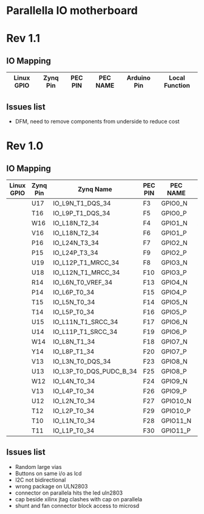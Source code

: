 # Parallella IO motherboard

# Rev 1.1

## IO Mapping

| Linux GPIO | Zynq Pin | PEC PIN | PEC NAME | Arduino Pin | Local Function |
| ---------- | -------- | ------- | -------- | ----------- | -------------- |

## Issues list
- DFM, need to remove components from underside to reduce cost

# Rev 1.0
## IO Mapping
| Linux GPIO | Zynq Pin | Zynq Name | PEC PIN | PEC NAME | Arduino Pin | Local Function |
| ---- | ---- | ---- | ---- | ---- | ---- | ---- |
| | U17 | IO_L9N_T1_DQS_34             | F3 | GPIO0_N | D0/RX | LED0 |
| | T16 | IO_L9P_T1_DQS_34             | F5 | GPIO0_P | D1/TX | LED1 |
| | W16 | IO_L18N_T2_34                | F4 | GPIO1_N | A0 | LCD_D0 |
| | V16 | IO_L18N_T2_34                | F6 | GPIO1_P | A1 | LCD_D1 |
| | P16 | IO_L24N_T3_34                    | F7 | GPIO2_N | D2 | LED 2 |
| | P15 | IO_L24P_T3_34                    | F9 | GPIO2_P | D3 | LED 3 |
| | U19 | IO_L12P_T1_MRCC_34               | F8 | GPIO3_N | A2 | LCD_D2 |
| | U18 | IO_L12N_T1_MRCC_34               | F10 | GPIO3_P | A3 | LCD_D3 |
| | R14 | IO_L6N_T0_VREF_34                | F13 | GPIO4_N | D4 | LED 4 |
| | P14 | IO_L6P_T0_34                     | F15 | GPIO4_P | D5 | LED 5 |
| | T15 | IO_L5N_T0_34                     | F14 | GPIO5_N | A4 | LCD_D4 |
| | T14 | IO_L5P_T0_34                       | F16 | GPIO5_P | A5 | LCD_D5 |
| | U15 | IO_L11N_T1_SRCC_34             | F17 | GPIO6_N | D6 | LED 6 |
| | U14 | IO_L11P_T1_SRCC_34             | F19 | GPIO6_P | D7 | LED 7 |
| | W14 | IO_L8N_T1_34                   | F18 | GPIO7_N | - | LCD_D6 |
| | Y14 | IO_L8P_T1_34                   | F20 | GPIO7_P | - | LCD_D7 |
| | V13 | IO_L3N_T0_DQS_34                   | F23 | GPIO8_N | | - |
| | U13 | IO_L3P_T0_DQS_PUDC_B_34 | F25 | GPIO8_P | - | - |
| | W12 | IO_L4N_T0_34            | F24 | GPIO9_N | - | - |
| | V13 | IO_L4P_T0_34             | F26 | GPIO9_P | - | - |
| | U12 | IO_L2N_T0_34             | F27 | GPIO10_N | - | - |
| | T12 | IO_L2P_T0_34             | F29 | GPIO10_P | - | - |
| | T10 | IO_L1N_T0_34             | F28 | GPIO11_N | - | - |
| | T11 | IO_L1P_T0_34             | F30 | GPIO11_P | - | - |

## Issues list

- Random large vias
- Buttons on same i/o as lcd
- I2C not bidirectional
- wrong package on ULN2803
- connector on parallela hits the led uln2803
- cap beside xilinx jtag clashes with cap on parallela
- shunt and fan connector block access to microsd
